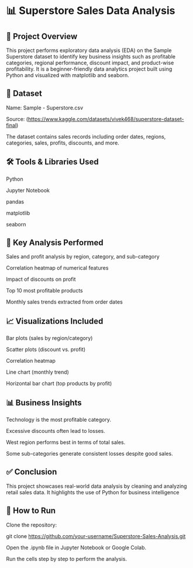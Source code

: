 # 📊 Superstore Sales Data Analysis
## 📝 Project Overview
This project performs exploratory data analysis (EDA) on the Sample Superstore dataset to identify key business insights such as profitable categories, regional performance, discount impact, and product-wise profitability. It is a beginner-friendly data analytics project built using Python and visualized with matplotlib and seaborn.
## 📁 Dataset
Name: Sample - Superstore.csv

Source: (https://www.kaggle.com/datasets/vivek468/superstore-dataset-final)

The dataset contains sales records including order dates, regions, categories, sales, profits, discounts, and more.
## 🛠️ Tools & Libraries Used
Python

Jupyter Notebook

pandas

matplotlib

seaborn
## 📌 Key Analysis Performed
Sales and profit analysis by region, category, and sub-category

Correlation heatmap of numerical features

Impact of discounts on profit

Top 10 most profitable products

Monthly sales trends extracted from order dates

## 📈 Visualizations Included
Bar plots (sales by region/category)

Scatter plots (discount vs. profit)

Correlation heatmap

Line chart (monthly trend)

Horizontal bar chart (top products by profit)

## 📊 Business Insights
Technology is the most profitable category.

Excessive discounts often lead to losses.

West region performs best in terms of total sales.

Some sub-categories generate consistent losses despite good sales.
## ✅ Conclusion
This project showcases real-world data analysis by cleaning and analyzing retail sales data. It highlights the use of Python for business intelligence
## 🚀 How to Run
Clone the repository:

git clone https://github.com/your-username/Superstore-Sales-Analysis.git

Open the .ipynb file in Jupyter Notebook or Google Colab.

Run the cells step by step to perform the analysis.
